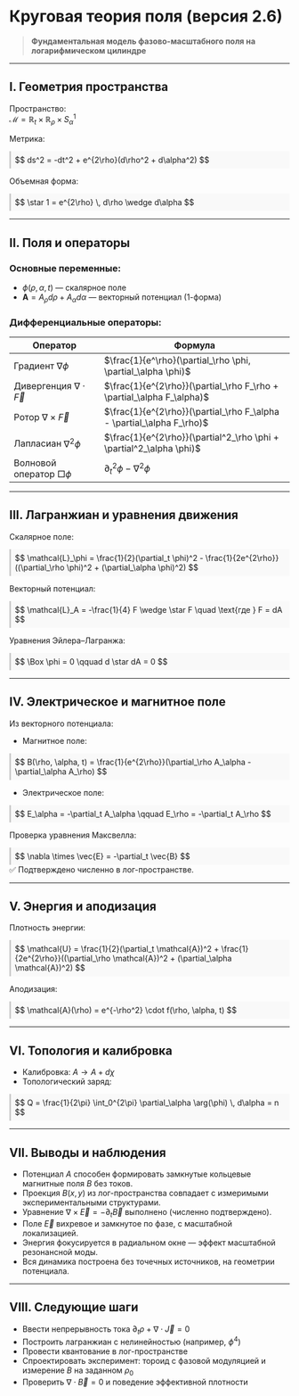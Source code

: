 # Круговая теория поля (версия 2.6)

> **Фундаментальная модель фазово-масштабного поля на логарифмическом цилиндре**

---

## I. Геометрия пространства

Пространство:  
$\mathcal{M} = \mathbb{R}_t \times \mathbb{R}_\rho \times S^1_\alpha$

Метрика:
<div style="background:#f9f9f9; padding:0.5em; border-left:3px solid #ccc;">
$$
ds^2 = -dt^2 + e^{2\rho}(d\rho^2 + d\alpha^2)
$$
</div>

Объемная форма:
<div style="background:#f9f9f9; padding:0.5em; border-left:3px solid #ccc;">
$$
\star 1 = e^{2\rho} \, d\rho \wedge d\alpha
$$
</div>

---

## II. Поля и операторы

### Основные переменные:
- $\phi(\rho, \alpha, t)$ — скалярное поле  
- $\mathbf{A} = A_\rho d\rho + A_\alpha d\alpha$ — векторный потенциал (1-форма)

### Дифференциальные операторы:

| Оператор                | Формула |
|-------------------------|---------|
| Градиент $\nabla \phi$         | $\frac{1}{e^\rho}(\partial_\rho \phi, \partial_\alpha \phi)$ |
| Дивергенция $\nabla \cdot \vec{F}$ | $\frac{1}{e^{2\rho}}(\partial_\rho F_\rho + \partial_\alpha F_\alpha)$ |
| Ротор $\nabla \times \vec{F}$     | $\frac{1}{e^{2\rho}}(\partial_\rho F_\alpha - \partial_\alpha F_\rho)$ |
| Лапласиан $\nabla^2 \phi$        | $\frac{1}{e^{2\rho}}(\partial^2_\rho \phi + \partial^2_\alpha \phi)$ |
| Волновой оператор $\Box \phi$     | $\partial_t^2 \phi - \nabla^2 \phi$ |

---

## III. Лагранжиан и уравнения движения

Скалярное поле:
<div style="background:#f9f9f9; padding:0.5em; border-left:3px solid #ccc;">
$$
\mathcal{L}_\phi = \frac{1}{2}(\partial_t \phi)^2 - \frac{1}{2e^{2\rho}}((\partial_\rho \phi)^2 + (\partial_\alpha \phi)^2)
$$
</div>

Векторный потенциал:
<div style="background:#f9f9f9; padding:0.5em; border-left:3px solid #ccc;">
$$
\mathcal{L}_A = -\frac{1}{4} F \wedge \star F \quad \text{где } F = dA
$$
</div>

Уравнения Эйлера–Лагранжа:
<div style="background:#f9f9f9; padding:0.5em; border-left:3px solid #ccc;">
$$
\Box \phi = 0 \qquad d \star dA = 0
$$
</div>

---

## IV. Электрическое и магнитное поле

Из векторного потенциала:

- Магнитное поле:
<div style="background:#f9f9f9; padding:0.5em; border-left:3px solid #ccc;">
$$
B(\rho, \alpha, t) = \frac{1}{e^{2\rho}}(\partial_\rho A_\alpha - \partial_\alpha A_\rho)
$$
</div>

- Электрическое поле:
<div style="background:#f9f9f9; padding:0.5em; border-left:3px solid #ccc;">
$$
E_\alpha = -\partial_t A_\alpha \qquad E_\rho = -\partial_t A_\rho
$$
</div>

Проверка уравнения Максвелла:
<div style="background:#f9f9f9; padding:0.5em; border-left:3px solid #ccc;">
$$
\nabla \times \vec{E} = -\partial_t \vec{B}
$$
</div>
✅ Подтверждено численно в лог-пространстве.

---

## V. Энергия и аподизация

Плотность энергии:
<div style="background:#f9f9f9; padding:0.5em; border-left:3px solid #ccc;">
$$
\mathcal{U} = \frac{1}{2}(\partial_t \mathcal{A})^2 + \frac{1}{2e^{2\rho}}((\partial_\rho \mathcal{A})^2 + (\partial_\alpha \mathcal{A})^2)
$$
</div>

Аподизация:
<div style="background:#f9f9f9; padding:0.5em; border-left:3px solid #ccc;">
$$
\mathcal{A}(\rho) = e^{-\rho^2} \cdot f(\rho, \alpha, t)
$$
</div>

---

## VI. Топология и калибровка

- Калибровка: $A \rightarrow A + d\chi$
- Топологический заряд:
<div style="background:#f9f9f9; padding:0.5em; border-left:3px solid #ccc;">
$$
Q = \frac{1}{2\pi} \int_0^{2\pi} \partial_\alpha \arg(\phi) \, d\alpha = n
$$
</div>

---

## VII. Выводы и наблюдения

- Потенциал $A$ способен формировать замкнутые кольцевые магнитные поля $B$ без токов.
- Проекция $B(x,y)$ из лог-пространства совпадает с измеримыми экспериментальными структурами.
- Уравнение $\nabla \times \vec{E} = -\partial_t \vec{B}$ выполнено (численно подтверждено).
- Поле $\vec{E}$ вихревое и замкнутое по фазе, с масштабной локализацией.
- Энергия фокусируется в радиальном окне — эффект масштабной резонансной моды.
- Вся динамика построена без точечных источников, на геометрии потенциала.

---

## VIII. Следующие шаги

- Ввести непрерывность тока $\partial_t \rho + \nabla \cdot \vec{J} = 0$
- Построить лагранжиан с нелинейностью (например, $\phi^4$)
- Провести квантование в лог-пространстве
- Спроектировать эксперимент: тороид с фазовой модуляцией и измерение $B$ на заданном $\rho_0$
- Проверить $\nabla \cdot \vec{B} = 0$ и поведение эффективной плотности

